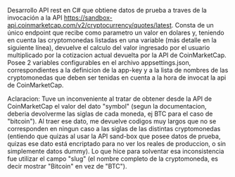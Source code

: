 Desarrollo API rest en C# que obtiene datos de prueba a traves de la invocación a la API https://sandbox-api.coinmarketcap.com/v2/cryptocurrency/quotes/latest.
Consta de un único endpoint que recibe como parametro un valor en dolares y, teniendo en cuenta las cryptomonedas listadas en una variable (más detalle en la siguiente línea), devuelve el calculo del valor ingresado por el usuario multiplicado por la cotizacion actual devuelta por la API de CoinMarketCap.
Posee 2 variables configurables en el archivo appsettings.json, correspondientes a la definicion de la app-key y a la lista de nombres de las cryptomonedas que deben ser tenidas en cuenta a la hora de invocat la api de CoinMarketCap.

Aclaracion:
Tuve un inconveniente al tratar de obtener desde la API de CoinMarketCap el valor del dato "symbol" (segun la documentacion, deberia devolverme las siglas de cada moneda, ej BTC para el caso de "bitcoin").
Al traer ese dato, me devuelve codigos muy largos que no se corresponden en ningun caso a las siglas de las distintas cryptomonedas (entiendo que quizas al usar la API sand-box que posee datos de prueba, quizas ese dato está encriptado para no ver los reales de produccion, o sin simplemente datos dummy).
Lo que hice para solventar esa inconsistencia fue utilizar el campo "slug" (el nombre completo de la cryptomoneda, es decir mostrar "Bitcoin" en vez de "BTC").

